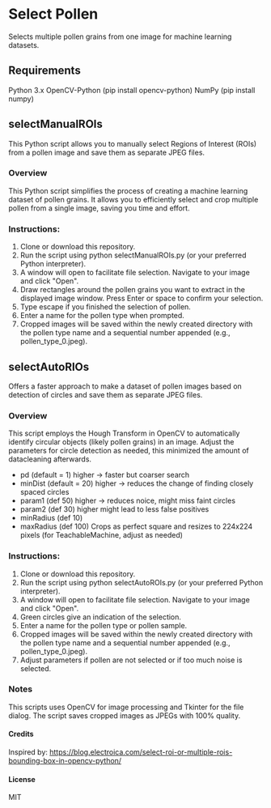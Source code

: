 # Select Pollen

Selects multiple pollen grains from one image for machine learning datasets.

## Requirements
Python 3.x
OpenCV-Python (pip install opencv-python)
NumPy (pip install numpy)

## selectManualROIs

This Python script allows you to manually select Regions of Interest (ROIs) from a pollen image and save them as separate JPEG files.

### Overview
This Python script simplifies the process of creating a machine learning dataset of pollen grains. It allows you to efficiently select and crop multiple pollen from a single image, saving you time and effort.


### Instructions:

1. Clone or download this repository.
2. Run the script using python selectManualROIs.py (or your preferred Python interpreter).
3. A window will open to facilitate file selection. Navigate to your image and click "Open".
4. Draw rectangles around the pollen grains you want to extract in the displayed image window. Press Enter or space to confirm your selection.
5. Type escape if you finished the selection of pollen.
6. Enter a name for the pollen type when prompted.
7. Cropped images will be saved within the newly created directory with the pollen type name and a sequential number appended (e.g., pollen_type_0.jpeg).


## selectAutoRIOs
Offers a faster approach to make a dataset of pollen images based on detection of circles and save them as separate JPEG files. 

### Overview
This script employs the Hough Transform in OpenCV to automatically identify circular objects (likely pollen grains) in an image. 
Adjust the parameters for circle detection as needed, this minimized the amount of datacleaning afterwards. 
- pd (default = 1) higher -> faster but coarser search
- minDist (default = 20) higher -> reduces the change of finding closely spaced circles
- param1 (def 50) higher -> reduces noice, might miss faint circles
- param2 (def 30) higher might lead to less false positives
- minRadius (def 10) 
- maxRadius (def 100)
Crops as perfect square and resizes to 224x224 pixels (for TeachableMachine, adjust as needed)

### Instructions:

1. Clone or download this repository.
2. Run the script using python selectAutoROIs.py (or your preferred Python interpreter).
3. A window will open to facilitate file selection. Navigate to your image and click "Open".
4. Green circles give an indication of the selection.
5. Enter a name for the pollen type or pollen sample.
6. Cropped images will be saved within the newly created directory with the pollen type name and a sequential number appended (e.g., pollen_type_0.jpeg).
7. Adjust parameters if pollen are not selected or if too much noise is selected.

### Notes
This scripts uses OpenCV for image processing and Tkinter for the file dialog.
The script saves cropped images as JPEGs with 100% quality.

#### Credits
Inspired by: https://blog.electroica.com/select-roi-or-multiple-rois-bounding-box-in-opencv-python/

#### License
MIT